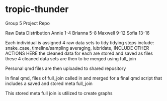 # tropic-thunder
Group 5 Project Repo

Raw Data Distribution
Annie 1-4
Brianna 5-8
Maxwell 9-12
Sofia 13-16

Each individual is assigned 4 raw data sets to tidy
tidying steps include:
snake_case, timeline/sampling averaging, lubridate, INCLUDE OTHER ACTIONS HERE
the cleaned data for each are stored and saved as files
these 4 cleaned data sets are then to be merged using full_join 

Personal qmd files are then uploaded to shared repository 

In final qmd, files of full_join called in and merged for a final qmd script that includes a saved and stored meta full_join 

This stored meta full join is utilized to create graphs


